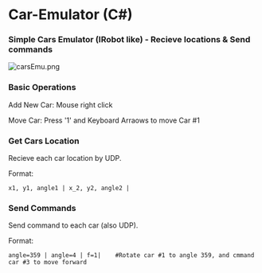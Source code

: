 # Car-Emulator (C#)

### Simple Cars Emulator (IRobot like) - Recieve locations &amp; Send commands

![carsEmu.png](https://s22.postimg.org/k6ghujmjl/cars_Emu.png)

### Basic Operations

Add New Car: 	Mouse right click

Move Car: 		Press '1' and Keyboard Arraows to move Car #1

### Get Cars Location

Recieve each car location by UDP.

Format:

    x1, y1, angle1 | x_2, y2, angle2 |

### Send Commands

Send command to each car (also UDP).

Format:

    angle=359 | angle=4 | f=1|    #Rotate car #1 to angle 359, and cmmand car #3 to move forward






